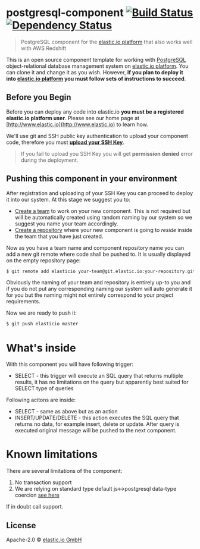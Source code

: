 # postgresql-component [![Build Status](https://travis-ci.org/elasticio/postgresql-component.svg?branch=master)](https://travis-ci.org/elasticio/postgresql-component) [![Dependency Status][daviddm-image]][daviddm-url]

> PostgreSQL component for the [elastic.io platform](http://www.elastic.io) that also works well with AWS Redshift

This is an open source component template for working with [PostgreSQL](https://en.wikipedia.org/wiki/PostgreSQL) object-relational database management system on [elastic.io platform](http://www.elastic.io "elastic.io platform"). You can clone it and change it as you wish. However, **if you plan to deploy it into [elastic.io platform](http://www.elastic.io "elastic.io platform") you must follow sets of instructions to succeed**.

## Before you Begin

Before you can deploy any code into elastic.io **you must be a registered elastic.io platform user**. Please see our home page at [http://www.elastic.io](http://www.elastic.io) to learn how.

We'll use git and SSH public key authentication to upload your component code, therefore you must **[upload your SSH Key](http://docs.elastic.io/docs/ssh-key)**.

> If you fail to upload you SSH Key you will get **permission denied** error during the deployment.

## Pushing this component in your environment

After registration and uploading of your SSH Key you can proceed to deploy it into our system. At this stage we suggest you to:
* [Create a team](http://docs.elastic.io/page/team-management) to work on your new component. This is not required but will be automatically created using random naming by our system so we suggest you name your team accordingly.
* [Create a repository](http://docs.elastic.io/page/repository-management) where your new component is going to *reside* inside the team that you have just created.

Now as you have a team name and component repository name you can add a new git remote where code shall be pushed to. It is usually displayed on the empty repository page:

```bash
$ git remote add elasticio your-team@git.elastic.io:your-repository.git
```

Obviously the naming of your team and repository is entirely up-to you and if you do not put any corresponding naming our system will auto generate it for you but the naming might not entirely correspond to your project requirements.

Now we are ready to push it:

```bash
$ git push elasticio master
```

# What's inside

With this component you will have following trigger:
 * SELECT - this trigger will execute an SQL query that returns multiple results, it has no limitations on the query but apparently best suited for SELECT type of queries

Following acitons are inside:
 * SELECT - same as above but as an action
 * INSERT/UPDATE/DELETE - this action executes the SQL query that returns no data, for example insert, delete or update. After query is executed original message will be pushed to the next component.

# Known limitations

There are several limitations of the component:

1. No transaction support
1. We are relying on standard type default js<->postgresql data-type coercion [see here](https://github.com/brianc/node-postgres#features)

If in doubt call support.

## License

Apache-2.0 © [elastic.io GmbH](http://elastic.io)


[travis-image]: https://travis-ci.org/elasticio/postgresql-component.svg?branch=master
[travis-url]: https://travis-ci.org/elasticio/postgresql-component
[daviddm-image]: https://david-dm.org/elasticio/postgresql-component.svg?theme=shields.io
[daviddm-url]: https://david-dm.org/elasticio/postgresql-component
